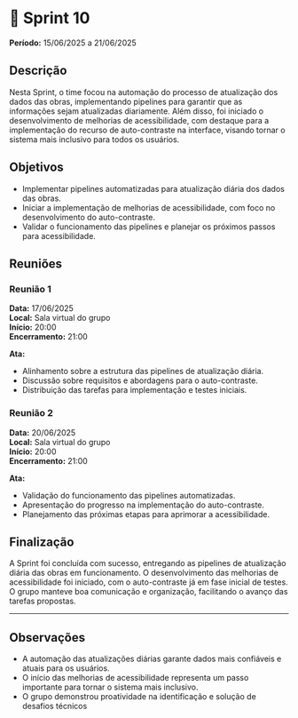 # 🏁 Sprint 10

**Período:** 15/06/2025 a 21/06/2025

## Descrição

Nesta Sprint, o time focou na automação do processo de atualização dos dados das obras, implementando pipelines para garantir que as informações sejam atualizadas diariamente. Além disso, foi iniciado o desenvolvimento de melhorias de acessibilidade, com destaque para a implementação do recurso de auto-contraste na interface, visando tornar o sistema mais inclusivo para todos os usuários.

## Objetivos

- Implementar pipelines automatizadas para atualização diária dos dados das obras.
- Iniciar a implementação de melhorias de acessibilidade, com foco no desenvolvimento do auto-contraste.
- Validar o funcionamento das pipelines e planejar os próximos passos para acessibilidade.

## Reuniões

### Reunião 1

**Data:** 17/06/2025  
**Local:** Sala virtual do grupo  
**Início:** 20:00  
**Encerramento:** 21:00

**Ata:**

- Alinhamento sobre a estrutura das pipelines de atualização diária.
- Discussão sobre requisitos e abordagens para o auto-contraste.
- Distribuição das tarefas para implementação e testes iniciais.

### Reunião 2

**Data:** 20/06/2025  
**Local:** Sala virtual do grupo  
**Início:** 20:00  
**Encerramento:** 21:00

**Ata:**

- Validação do funcionamento das pipelines automatizadas.
- Apresentação do progresso na implementação do auto-contraste.
- Planejamento das próximas etapas para aprimorar a acessibilidade.

## Finalização

A Sprint foi concluída com sucesso, entregando as pipelines de atualização diária das obras em funcionamento. O desenvolvimento das melhorias de acessibilidade foi iniciado, com o auto-contraste já em fase inicial de testes. O grupo manteve boa comunicação e organização, facilitando o avanço das tarefas propostas.

---

## Observações

- A automação das atualizações diárias garante dados mais confiáveis e atuais para os usuários.
- O início das melhorias de acessibilidade representa um passo importante para tornar o sistema mais inclusivo.
- O grupo demonstrou proatividade na identificação e solução de desafios técnicos